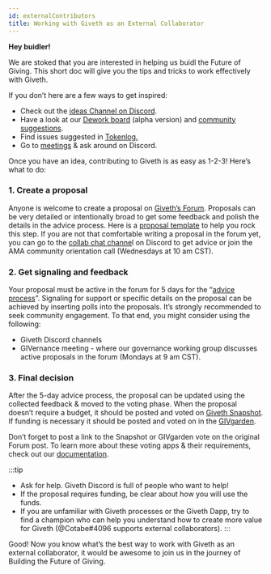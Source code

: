 ```yaml
---
id: externalContributors
title: Working with Giveth as an External Collaborator
---
```


**Hey buidler!**

We are stoked that you are interested in helping us buidl the Future of Giving. This short doc will give you the tips and tricks to work effectively with Giveth. 
 
If you don’t here are a few ways to get inspired: 


* Check out the [ideas Channel on Discord](https://discord.com/channels/679428761438912522/689535474532221030).
* Have a look at our [Dework board](https://app.dework.xyz/test-120/giveth-dapps-v2/view/board-5901) (alpha version) and [community suggestions](https://app.dework.xyz/test-120/giveth-dapps-v2/community).
* Find issues suggested in [Tokenlog.](https://tokenlog.xyz/giveth/roadmap)
* Go to [meetings](https://calendar.google.com/calendar/u/1?cid=Z2l2ZXRoZG90aW9AZ21haWwuY29t) & ask around on Discord.

Once you have an idea, contributing to Giveth is as easy as 1-2-3! Here’s what to do:



### 1. Create a proposal

Anyone is welcome to create a proposal on [Giveth’s Forum](https://forum.giveth.io/). Proposals can be very detailed or intentionally broad to get some feedback and polish the details in the advice process. Here is a [proposal template](https://forum.giveth.io/t/proposal-template/303) to help you rock this step. If you are not that comfortable writing a proposal in the forum yet, you can go to the [collab chat channe](https://discord.com/channels/679428761438912522/990973636603179079)l on Discord to get advice  or join the AMA community orientation call (Wednesdays at 10 am CST). 



### 2. Get signaling and feedback

Your proposal must be active in the forum for 5 days for the “[advice process](./adviceProcess.md#the-advice-process-flow)”. Signaling for support or specific details on the proposal can be achieved by inserting polls into the proposals. It’s strongly recommended to seek community engagement. To that end, you might consider using the following:



* Giveth Discord channels
* GIVernance meeting - where our governance working group discusses active proposals in the forum (Mondays at 9 am CST). 

### 3. Final decision

After the 5-day advice process, the proposal can be updated using the collected feedback & moved to the voting phase. When the proposal doesn’t require a budget, it should be posted and voted on [Giveth Snapshot](http://snapshot.org/#/giv.eth/). If funding is necessary it should be posted and voted on in the [GIVgarden](https://gardens.1hive.org/#/xdai/garden/0xb25f0ee2d26461e2b5b3d3ddafe197a0da677b98). 

Don’t forget to post a link to the Snapshot or GIVgarden vote on the original Forum post. To learn more about these voting apps & their requirements, check out our [documentation](./governanceProcess.md). 


:::tip
* Ask for help. Giveth Discord is full of people who want to help! 
* If the proposal requires funding, be clear about how you will use the funds.
* If you are unfamiliar with Giveth processes or the Giveth Dapp, try to find a champion who can help you understand how to create more value for Giveth (@Cotabe#4096 supports external collaborators).
:::

Good! Now you know what’s the best way to work with Giveth as an external collaborator, it would be awesome to join us in the journey of Building the Future of Giving.
